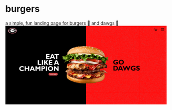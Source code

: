 # burgers
a simple, fun landing page for burgers 🍔 and dawgs 🐶
![dawgs](https://github.com/mattbhenley/Images/blob/master/dawgs.png)
